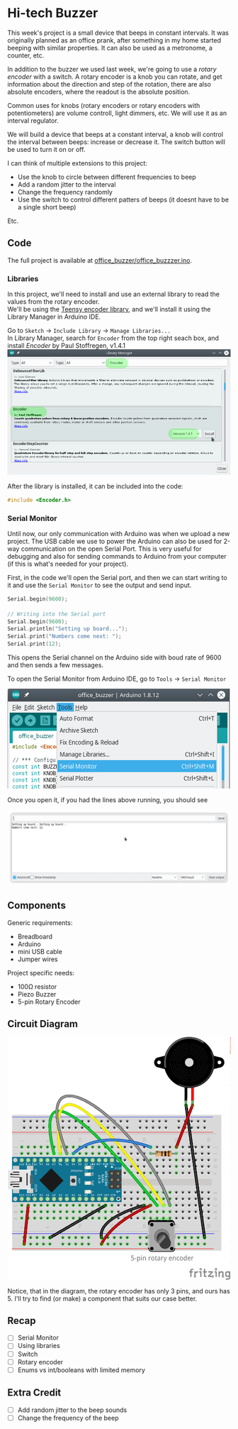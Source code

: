 # Hi-tech Buzzer
This week's project is a small device that beeps in constant intervals. It was originally planned as an office prank, after something in my home started beeping with similar properties. It can also be used as a metronome, a counter, etc.


In addition to the buzzer we used last week, we're going to use a *rotary encoder* with a switch. A rotary encoder is a knob you can rotate, and get information about the direction and step of the rotation, there are also absolute encoders, where the readout is the absolute position.

Common uses for knobs (rotary encoders or rotary encoders with potentiometers) are volume controll, light dimmers, etc.
We will use it as an interval regulator.


We will build a device that beeps at a constant interval, a knob will control the interval between beeps: increase or decrease it. The switch button will be used to turn it on or off.

I can think of multiple extensions to this project:
- Use the knob to circle between different frequencies to beep
- Add a random jitter to the interval
- Change the frequency randomly
- Use the switch to control different patters of beeps (it doesnt have to be a single short beep)

Etc.


## Code
The full project is available at [office_buzzer/office_buzzzer.ino](office_buzzer).

### Libraries
In this project, we'll need to install and use an external library to read the values from the rotary encoder. <br />
We'll be using the [Teensy encoder library](https://www.pjrc.com/teensy/td_libs_Encoder.html), and we'll install it using the Library Manager in Arduino IDE.

Go to `Sketch` -> `Include Library` -> `Manage Libraries...` <br />
In Library Manager, search for `Encoder` from the top right seach box, and install *Encoder* by Paul Stoffregen, v1.4.1
![](images/arduino_library_encoder.png)

After the library is installed, it can be included into the code:
```c
#include <Encoder.h>
```

### Serial Monitor
Until now, our only communication with Arduino was when we upload a new project. The USB cable we use to power the Arduino can also be used for 2-way communication on the open Serial Port. This is very useful for debugging and also for sending commands to Arduino from your computer (if this is what's needed for your project).




First, in the code we'll open the Serial port, and then we can start writing to it and use the `Serial Monitor` to see the output and send input.

```c
Serial.begin(9600);

// Writing into the Serial port
Serial.begin(9600);
Serial.println("Setting up board...");
Serial.print("Numbers come next: ");
Serial.print(12);
```

This opens the Serial channel on the Arduino side with boud rate of 9600 and then sends a few messages.


To open the Serial Monitor from Arduino IDE, go to `Tools` -> `Serial Monitor`

![Open Serial Monitor](images/arduino_ide_serial_monitor.png)

Once you open it, if you had the lines above running, you should see

![Serial Monitor](images/arduino_serial_monitor.png)


## Components
Generic requirements:

- Breadboard
- Arduino
- mini USB cable
- Jumper wires

Project specific needs:
- 100Ω resistor
- Piezo Buzzer
- 5-pin Rotary Encoder

## Circuit Diagram
![](images/office_buzzer_circuit.png)

Notice, that in the diagram, the rotary encoder has only 3 pins, and ours has 5.
I'll try to find (or make) a component that suits our case better.

## Recap
- [ ] Serial Monitor
- [ ] Using libraries
- [ ] Switch
- [ ] Rotary encoder
- [ ] Enums vs int/booleans with limited memory

## Extra Credit
- [ ] Add random jitter to the beep sounds
- [ ] Change the frequency of the beep

